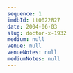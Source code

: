```yaml
---
sequence: 1
imdbId: tt0022827
date: 2004-06-03
slug: doctor-x-1932
medium: null
venue: null
venueNotes: null
mediumNotes: null
---
```


